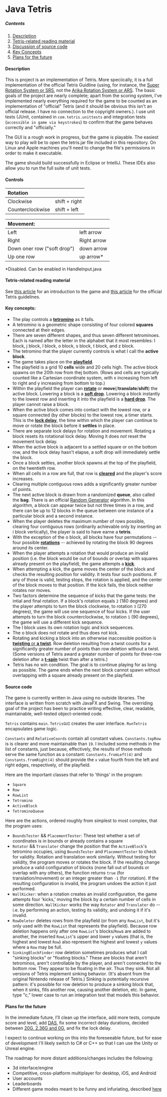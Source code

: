 # Java Tetris

##### Contents
1. [Description](#description)
1. [Tetris-related reading material](#tetris)
1. [Discussion of source code](#code)
1. [Key Concepts](#keyconcepts)
1. [Plans for the future](#plans)

#### Description <a name="description"></a> 

This is project is an implementation of Tetris. More speciically, it is a full implementation of the official Tetris Guidline (using, for instance, the [Super Rotation System or SRS](https://tetris.wiki/SRS), not the [Arika Rotation System or ARS](https://harddrop.com/wiki/ARS). The basic goals of the project are nearly complete; apart from the scoring system, I've implemented nearly everything required for the game to be counted as an implementation of "official" Tetris (and it should be obvious this isn't an official release. I have no connection to the copyright owners.). I use unit tests (JUnit, contained in `com.tetris.unittests` and integration tests (`accessible in game via keystrokes`) to confirm that the game behaves correctly and "officially."

The GUI is a rough work in progress, but the game is playable. The easiest way to play will be to open the tetris.jar file included in this repository. On Linux and Apple machines you'll need to change the file's permissions in order to make it executable.

The game should build successfully in Eclipse or IntelliJ. These IDEs also allow you to run the full suite of unit tests.

#### Controls
Rotation||
:---|---|
Clockwise|shift + right
Counterclockwise|shift + left

Movement:||
:---|---|
Left|left arrow|
Right|Right arrow|
Down oner row ("soft drop")| down arrow|
Up one row |up arrow*

*Disabled. Can be enabled in HandleInput.java

#### Tetris-related reading material<a name="tetris"></a>

See [this article](https://en.wikipedia.org/wiki/Tetris) for an introduction to the game and [this article](https://tetris.wiki/Tetris_Guideline) for the official Tetris guidelines.

#### Key concepts:<a name="keyconcepts"></a>

* The play controls a [**tetromino**](https://tetris.fandom.com/wiki/Tetromino) as it falls.
* A tetromino is a geometric shape consisting of four colored **squares** connected at their edges.
* There are seven different shapes, and thus seven different tetrominoes. Each is named after the letter in the alphabet that it most resembles: I block, j block, l block, o block, s block, t block, and z block. 
* The tetromino that the player currently controls is what I call the **active block**.
* The game takes place on the [**playfield**](https://tetris.fandom.com/wiki/Playfield).
* The playfield is a grid 10 **cells** wide and 20 cells high. The active block spawns on the 20th row from thej bottom. (Rows and cells are typically counted like a Cartesian coordinate system, with x increasing from left to right and y increasing from bottom to top.)
* Within the playfield the player can [**rotate**](https://tetris.fandom.com/wiki/SRS) or **move**(/**translate**/**shift**) the active block. Lowering a block is a [**soft drop**](https://harddrop.com/wiki/Drop). Lowering a block instantly to the lowest row and inserting it into the playfield is a [**hard drop**](https://harddrop.com/wiki/Drop). The player cannot raise a block.
* When the active block comes into contact with the lowest row, or a square connected (by other blocks) to the lowest row, a timer starts. This is the [**lock delay**](https://tetris.fandom.com/wiki/Lock_delay), the time within which the player can continue to move or rotate the block before it **settles** in place.
* There are separate lock delays for rotation and movement. Rotating a block resets its rotational lock delay. Moving it does *not* reset the movement lock delay.
* When the active block is adjacent to a settled square or on the bottom row, and the lock delay hasn't elapse, a soft drop will immediately settle the block.
* Once a block settles, another block spawns at the top of the playfield, on the twentieth row. 
* When all cells in a row are full, that row is [**cleared**](https://tetris.fandom.com/wiki/Line_clear) and the player's score increases.
* Clearing multiple contiguous rows adds a significantly greater number of points.
* The next active block is drawn from a randomized **queue**, also called the **bag**. There is an official [Random Generator](https://harddrop.com/wiki/Bag) algorithm. In this algorithm, a block can appear twice but not three times in a row, and there can be up to 12 blocks in the queue between one instance of a particular block and a second instance.  
* When the player deletes the maximum number of rows possible, clearing four contiguous rows (ordinarily achievable only by inserting an i block vertically), the player is said to have earne a **tetris**.
* With the exception of the o block, all blocks have four permutations -- four possible [**rotations**](https://tetris.fandom.com/wiki/SRS) -- achieved by rotating the block 90 degrees around its center.
* When the player attempts a rotation that would produce an invalid position (i.e. the block would be out of bounds or overlap with squares already present on the playfield), the game attempts a [**kick**](https://harddrop.com/wiki/SRS#How_Guideline_SRS_Really_Works). 
* When attempting a kick, the game moves the center of the block and checks the resulting position for validity. It tests four such positions. If any of those is valid, testing stops, the rotation is applied, and the center of the block moves to that position. If the kick fails, the block neither rotates nor moves.
* Two factors determine the sequence of kicks that the game tests: the intial and final rotation. If a block's rotation equals `2` (180 degrees) and the player attempts to turn the block clockwise, to rotation `3` (270 degrees), the game will use one sequence of four kicks. If the user attempts to turn the block counterclockwise, to rotation `1` (90 degrees), the game will use a different kick sequence.
* The I block uses its own rotation logic and kick sequences.
* The o block does not rotate and thus does not kick.
* Rotating and kicking a block into an otherwise inaccessible position is [**twisting** or **a twist**](https://harddrop.com/wiki/Twist). Row deletion resulting from a twist counts for a significantly greater number of points than row deletion without a twist. (Some versions of Tetris award a greater number of points for three-row deletion after a [**t-spin**](https://harddrop.com/wiki/T-Spin_Guide) twist than after a tetris.) 
* Tetris has no win condition. The goal is to continue playing for as long as possible. The game ends when the next block cannot spawn without overlapping with a square already present on the playfield.

#### Source code<a name="code"></a>
The game is currently written in Java using no outside libraries. The interface is written from scratch with JavaFX and Swing. The overriding goal of the project has been to practice writing effective, clear, readable, maintainable, well-tested object-oriented code.

`Tetris` contains `main`. `TetrisGUI` creates the user interface. `RunTetris` encapsulates game logic. 

`Constants` and `RelativeCoords` contain all constant values. `Constants.topRow` is is clearer and more maintainable than `19`. I included some methods in the list of constants, just because, effectively, the results of those methods serve the same function as a constant: `Constants.fromLeft(4)` and `Constants.fromRight(4)` should provide the `x` value fourth from the left and right edges, respectively, of the playfield.

Here are the important classes that refer to 'things' in the program:

* `Square`
* `Row`
* `RowList`
* `Tetromino`
* `ActiveBlock`
* `TetrominoQueue`

Here are the actions, ordered roughly from simplest to most complex, that the program uses: 
* `BoundsTester` && `PlacementTester`: These test whether a set of coordinates is in bounds or already contains a square 
* `Rotator` && `Translater` change the position that the `ActiveBlock`'s tetromino occupies, using `BoundsTester` and `PlacementTester` to check for validity. Rotation and translation work similarly. Without testing for validity, the program moves or rotates the block. If the resulting change produce a valid configuration of blocks (none fall out of bounds or overlap with any others), the function returns `true` (for translation/movement) or an integer greater than `-1` (for rotation). If the resulting configuration is invalid, the program undoes the action it just performed.
* `WallKicker`: when a rotation creates an invalid configuration, the game attempts four 'kicks,' moving the block by a certain number of cells in some direction. `WallKicker` works the way `Rotator` and `Translater` do -- i.e. by performing an action, testing its validity, and undoing it if it's invalid.
* `RowDeleter` deletes rows from the playfield (or from any `RowList`, but it's only used with the `RowList` that represents the playfield). Because row deletion happens only after one `RowList`'s blocks/`Row`s are added to another, the inserted `RowList`'s upper and lower `y` values (that is, the highest and lowest `Row`) also represent the highest and lowest `y` values where a `Row` may be full.
* `SinkingBlockFinder`: row deletion sometimes produces what I call "sinking blocks" or "floating blocks." These are blocks that aren't tetrominos, aren't controllable by the player, and aren't connected to the bottom row. They appear to be floating in the air. Thus they sink. Not all versions of Tetris implement sinking behavior. (It's absent from the original Nintendo release of Tetris.) Sinking is potentially recursive pattern: it's possible for row deletion to produce a sinking block that, when it sinks, fills another row, causing another deletion, etc. In game, type "c," lower case to run an integration test that models this behavior.

#### Plans for the future

In the immediate future, I'll clean up the interface, add more tests, compute score and level, add [DAS](https://tetris.fandom.com/wiki/DAS), fix some incorrect delay durations, decided between [20G, 2.36G and 0G](https://harddrop.com/wiki/20G), and fix the lock delay.

I expect to continue working on this into the foreseeable future, but for ease of development I'll likely switch to C# or C++ so that I can use the Unity or Unreal engine.

The roadmap for more distant additions/changes includes the following:
* 3d interface/engine
* Competitive, cross-platform multiplayer for desktop, iOS, and Android
* User accounts
* Leaderboards
* Different game modes meant to be funny and infuriating, described [here](https://github.com/smk291/tetris/blob/master/Modes.mdhttps://github.com/smk291/tetris/blob/master/Revision%)
